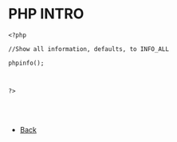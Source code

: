 # PHP INTRO

```
<?php

//Show all information, defaults, to INFO_ALL

phpinfo(); 



?>
```

<br />
<br />


* [Back](https://github.com/stefan22/phpIntro)
